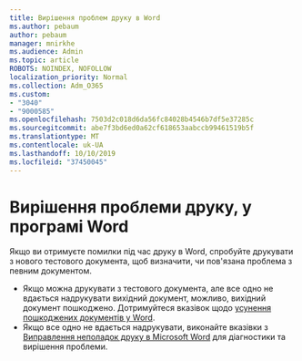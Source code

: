 ```yaml
---
title: Вирішення проблем друку в Word
ms.author: pebaum
author: pebaum
manager: mnirkhe
ms.audience: Admin
ms.topic: article
ROBOTS: NOINDEX, NOFOLLOW
localization_priority: Normal
ms.collection: Adm_O365
ms.custom:
- "3040"
- "9000585"
ms.openlocfilehash: 7503d2c018d6da56fc84028b4546b7df5e37285c
ms.sourcegitcommit: abe7f3bd6ed0a62cf618653aabccb99461519b5f
ms.translationtype: MT
ms.contentlocale: uk-UA
ms.lasthandoff: 10/10/2019
ms.locfileid: "37450045"
---
```

# <a name="resolving-print-failures-in-word"></a>Вирішення проблеми друку, у програмі Word

Якщо ви отримуєте помилки під час друку в Word, спробуйте друкувати з нового тестового документа, щоб визначити, чи пов'язана проблема з певним документом.

- Якщо можна друкувати з тестового документа, але все одно не вдається надрукувати вихідний документ, можливо, вихідний документ пошкоджено. Дотримуйтеся вказівок щодо [усунення пошкоджених документів у Word](https://docs.microsoft.com/office/troubleshoot/word/damaged-documents-in-word#update-microsoft-office-and-windows).
- Якщо все одно не вдається надрукувати, виконайте вказівки з [Виправлення неполадок друку в Microsoft Word](https://docs.microsoft.com/office/troubleshoot/word/print-failures-in-word) для діагностики та вирішення проблеми.